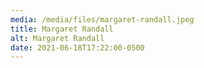 ```yaml
---
media: /media/files/margaret-randall.jpeg
title: Margaret Randall
alt: Margaret Randall
date: 2021-06-18T17:22:00-0500
---
```

